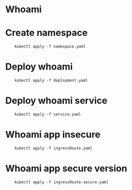 # Whoami

# Create namespace
```
    kubectl apply -f namespace.yaml
```

# Deploy whoami
```
    kubectl apply -f deployment.yaml
```

# Deploy whoami service
```
    kubectl apply -f service.yaml
```

# Whoami app insecure
```
    kubectl apply -f ingressRoute.yaml 
```

# Whoami app secure version
```
    kubectl apply -f ingressRoute-secure.yaml 
```
